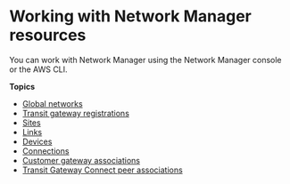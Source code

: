 # Working with Network Manager resources<a name="working-with-network-manager"></a>

You can work with Network Manager using the Network Manager console or the AWS CLI\.

**Topics**
+ [Global networks](global-networks.md)
+ [Transit gateway registrations](tgw-registrations.md)
+ [Sites](sites.md)
+ [Links](links.md)
+ [Devices](devices.md)
+ [Connections](device-connections.md)
+ [Customer gateway associations](cgw-association.md)
+ [Transit Gateway Connect peer associations](connect-peer-association.md)